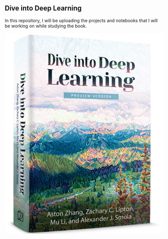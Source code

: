 ## Dive into Deep Learning

In this repository, I will be uploading the projects and notebooks that I will be working on while studying the book.

![book cover](images/diveIntoDL.png)